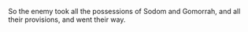So the enemy took all the possessions of Sodom and Gomorrah, and all their provisions, and went their way.
